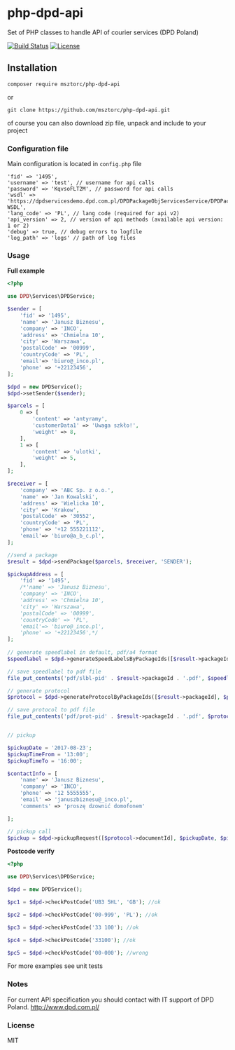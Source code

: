 # php-dpd-api

Set of PHP classes to handle API of courier services (DPD Poland)

[![Build Status](https://travis-ci.org/drawmyattention/php-boilerplate.svg?branch=master)](https://travis-ci.org/msztorc/php-dpd-api)
[![License](http://img.shields.io/badge/license-MIT-brightgreen.svg?style=flat-square)](http://www.opensource.org/licenses/MIT)

## Installation

```
composer require msztorc/php-dpd-api
```
or
```
git clone https://github.com/msztorc/php-dpd-api.git
```
of course you can also download zip file, unpack and include to your project


### Configuration file

Main configuration is located in `config.php` file

```
'fid' => '1495',
'username' => 'test', // username for api calls
'password' => 'KqvsoFLT2M', // password for api calls
'wsdl' => 'https://dpdservicesdemo.dpd.com.pl/DPDPackageObjServicesService/DPDPackageObjServices?WSDL', 
'lang_code' => 'PL', // lang code (required for api v2)
'api_version' => 2, // version of api methods (available api version: 1 or 2)
'debug' => true, // debug errors to logfile
'log_path' => 'logs' // path of log files
```

### Usage

**Full example**

```php
<?php

use DPD\Services\DPDService;

$sender = [
    'fid' => '1495',
    'name' => 'Janusz Biznesu',
    'company' => 'INCO',
    'address' => 'Chmielna 10',
    'city' => 'Warszawa',
    'postalCode' => '00999',
    'countryCode' => 'PL',
    'email'=> 'biuro@_inco.pl',
    'phone' => '+22123456',
];  

$dpd = new DPDService();
$dpd->setSender($sender);

$parcels = [
    0 => [
        'content' => 'antyramy',
        'customerData1' => 'Uwaga szkło!',
        'weight' => 8,
    ],
    1 => [
        'content' => 'ulotki',
        'weight' => 5,
    ],
];

$receiver = [
    'company' => 'ABC Sp. z o.o.',
    'name' => 'Jan Kowalski',
    'address' => 'Wielicka 10',
    'city' => 'Krakow',
    'postalCode' => '30552',
    'countryCode' => 'PL',
    'phone' => '+12 555221112',
    'email'=> 'biuro@a_b_c.pl',
];

//send a package
$result = $dpd->sendPackage($parcels, $receiver, 'SENDER');

$pickupAddress = [
    'fid' => '1495',
    /*'name' => 'Janusz Biznesu',
    'company' => 'INCO',
    'address' => 'Chmielna 10',
    'city' => 'Warszawa',
    'postalCode' => '00999',
    'countryCode' => 'PL',
    'email'=> 'biuro@_inco.pl',
    'phone' => '+22123456',*/
];
 
// generate speedlabel in default, pdf/a4 format
$speedlabel = $dpd->generateSpeedLabelsByPackageIds([$result->packageId], $pickupAddress);

// save speedlabel to pdf file
file_put_contents('pdf/slbl-pid' . $result->packageId . '.pdf', $speedlabel->filedata);

// generate protocol
$protocol = $dpd->generateProtocolByPackageIds([$result->packageId], $pickupAddress);

// save protocol to pdf file
file_put_contents('pdf/prot-pid' . $result->packageId . '.pdf', $protocol->filedata);


// pickup

$pickupDate = '2017-08-23';
$pickupTimeFrom = '13:00';
$pickupTimeTo = '16:00';

$contactInfo = [
    'name' => 'Janusz Biznesu',
    'company' => 'INCO',
    'phone' => '12 5555555',
    'email' => 'januszbiznesu@_inco.pl',
    'comments' => 'proszę dzownić domofonem'

];

// pickup call
$pickup = $dpd->pickupRequest([$protocol->documentId], $pickupDate, $pickupTimeFrom, $pickupTimeTo, $contactInfo, $pickupAddress);

```

**Postcode verify**
```php
<?php

use DPD\Services\DPDService;

$dpd = new DPDService();

$pc1 = $dpd->checkPostCode('UB3 5HL', 'GB'); //ok

$pc2 = $dpd->checkPostCode('00-999', 'PL'); //ok

$pc3 = $dpd->checkPostCode('33 100'); //ok

$pc4 = $dpd->checkPostCode('33100'); //ok

$pc5 = $dpd->checkPostCode('00-000'); //wrong

```


For more examples see unit tests

### Notes
For current API specification you should contact with IT support of DPD Poland. http://www.dpd.com.pl/

### License
MIT
